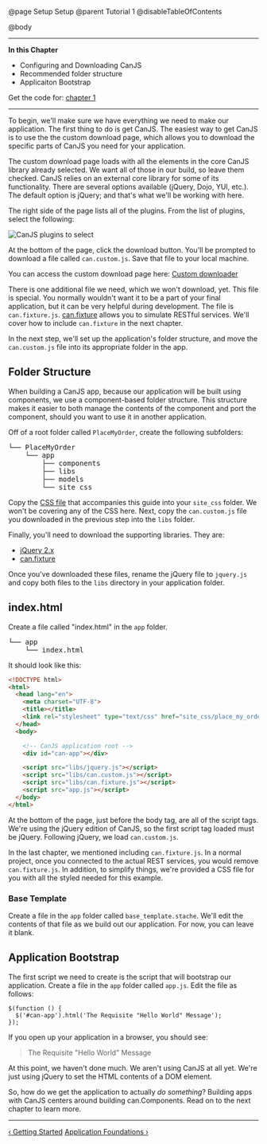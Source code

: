 @page Setup Setup
@parent Tutorial 1
@disableTableOfContents

@body

<div class="getting-started">

- - -
**In this Chapter**
 - Configuring and Downloading CanJS
 - Recommended folder structure
 - Applicaiton Bootstrap

Get the code for: [chapter 1](https://github.com/bitovi/canjs/blob/guides-overhaul/guides/examples/PlaceMyOrder/ch-1_canjs-getting-started.zip?raw=true)

- - -

To begin, we'll make sure we have everything we need to make our application.
The first thing to do is get CanJS. The easiest way to get CanJS is to use
the the custom download page, which allows you to
download the specific parts of CanJS you need for your application.

The custom download page loads with all the elements in the core CanJS library
already selected. We want all of those in our build, so leave them checked.
CanJS relies on an external core library for some of its functionality. There
are several options available (jQuery, Dojo, YUI, etc.). The default option is
jQuery; and that's what we'll be working with here.

The right side of the page lists all of the plugins. From the list of plugins,
select the following:

![CanJS plugins to select](../can/guides/images/setup/DownloadOptions.png)

At the bottom of the page, click the download button. You'll be prompted to
download a file called `can.custom.js`. Save that file to your local machine.

You can access the custom download page here: <a href="../download.html" target="_blank">Custom downloader</a>

There is one additional file we need, which we won't download, yet. This file is
special. You normally wouldn't want it to be a part of your final application,
but it can be very helpful during development. The file is `can.fixture.js`.
[can.fixture](../docs/can.fixture.html) allows you to simulate RESTful services. We'll cover how to
include `can.fixture` in the next chapter.

In the next step, we'll set up the application's folder structure, and move the
`can.custom.js` file into its appropriate folder in the app.

## Folder Structure

When building a CanJS app, because our application will be built using
components, we use a component-based folder structure. This structure makes it
easier to both manage the contents of the component and port the component,
should you want to use it in another application.

Off of a root folder called `PlaceMyOrder`, create the following subfolders:

<pre>
└── PlaceMyOrder
    └── app
        ├── components
        ├── libs
        ├── models
        └── site_css
</pre>

Copy the <a href="https://raw.githubusercontent.com/bitovi/canjs/guides-overhaul/guides/examples/PlaceMyOrder/chapter_9/app/site_css/place_my_order.css" target="_blank">CSS file</a>
that accompanies this guide into your `site_css` folder. We won't be covering
any of the CSS here. Next, copy the `can.custom.js` file you downloaded in
the previous step into the `libs` folder.

Finally, you'll need to download the supporting libraries. They are:

- <a href="http://jquery.com/download/" target="_blank">jQuery 2.x</a>
- <a href="http://canjs.com/release/2.1.4/can.fixture.js" target="_blank">can.fixture</a>

Once you've downloaded these files, rename the jQuery file to `jquery.js` and
copy both files to the `libs` directory in your application folder.

## index.html <a name="index-file"></a>
Create a
file called "index.html" in the `app` folder.

<pre>
└── app
    └── index.html
</pre>

It should look like this:

```html
<!DOCTYPE html>
<html>
  <head lang="en">
    <meta charset="UTF-8">
    <title></title>
    <link rel="stylesheet" type="text/css" href="site_css/place_my_order.css"/>
  </head>
  <body>

    <!-- CanJS application root -->
    <div id="can-app"></div>

    <script src="libs/jquery.js"></script>
    <script src="libs/can.custom.js"></script>
    <script src="libs/can.fixture.js"></script>
    <script src="app.js"></script>
  </body>
</html>
```

At the bottom of the page, just before the body tag, are all of the script
tags. We're using the jQuery edition of CanJS, so the first script tag
loaded must be jQuery. Following jQuery, we load `can.custom.js`.

In the last chapter, we mentioned including `can.fixture.js`. In a
normal project, once you connected to the actual REST services, you would
remove `can.fixture.js`. In addition, to simplify things, we're provided a CSS
file for you with all the styled needed for this example.

### Base Template
Create a file in the `app` folder called `base_template.stache`. We'll edit the
contents of that file as we build out our application. For now, you can
leave it blank.

## Application Bootstrap
The first script we need to create is the script that will bootstrap our
application. Create a file in the `app` folder called `app.js`. Edit the
file as follows:

```
$(function () {
  $('#can-app').html('The Requisite "Hello World" Message');
});
```

If you open up your application in a browser, you should see:

> The Requisite "Hello World" Message

At this point, we haven't done much. We aren't using CanJS at all yet.
We're just using jQuery to set the HTML contents of a DOM element.

So, how do we get the application to actually *do something*? Building apps
with CanJS centers around building can.Components. Read on to the next
chapter to learn more.

- - -

<span class="pull-left">[&lsaquo; Getting Started](Tutorial.html)</span>
<span class="pull-right">[Application Foundations &rsaquo;](ApplicationFoundations.html)</span>

</div>
